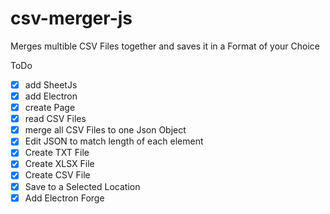 # csv-merger-js 

Merges multible CSV Files together and saves it in a Format of your Choice

ToDo
* [X] add SheetJs
* [X] add Electron
* [X] create Page
* [X] read CSV Files
* [X] merge all CSV Files to one Json Object
* [X] Edit JSON to match length of each element
* [X] Create TXT File 
* [X] Create XLSX File 
* [X] Create CSV File
* [X] Save to a Selected Location
* [X] Add Electron Forge
